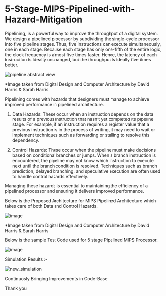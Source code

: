 # 5-Stage-MIPS-Pipelined-with-Hazard-Mitigation
Pipelining, is a powerful way to improve the throughput of a digital system. We design a pipelined
processor by subdividing the single-cycle processor into five pipeline stages. Thus, five instructions
can execute simultaneously, one in each stage. Because each stage has only one-fifth of the entire
logic, the clock frequency is almost five times faster. Hence, the latency of each instruction is ideally
unchanged, but the throughput is ideally five times better.

![pipeline abstract view](https://github.com/user-attachments/assets/8cb808c5-60fa-43bb-aec4-2c3d7e5417e2)

*Image taken from Digital Design and Computer Architecture by David Harris & Sarah Harris

Pipelining comes with hazards that designers must manage to achieve improved performance in pipelined architecture.

   1) Data Hazards: These occur when an instruction depends on the data results of a previous instruction that hasn’t yet completed its pipeline stage. For example, if an instruction requires a register value that a previous 
   instruction is in the process of writing, it may need to wait or implement techniques such as forwarding or stalling to resolve this dependency.

   2) Control Hazards: These occur when the pipeline must make decisions based on conditional branches or jumps. When a branch instruction is encountered, the pipeline may not know which instruction to execute next until the 
   branch condition is resolved. Techniques such as branch prediction, delayed branching, and speculative execution are often used to handle control hazards effectively.

Managing these hazards is essential to maintaining the efficiency of a pipelined processor and ensuring it delivers improved performance.

Below is the Proposed Architecture for MIPS Pipelined Architecture which takes care of both Data and Control Hazards.

![image](https://github.com/user-attachments/assets/f0f8e145-3dc2-4786-bbfa-0a76ff46a9af)

*Image taken from Digital Design and Computer Architecture by David Harris & Sarah Harris


Below is the sample Test Code used for 5 stage Pipelined MIPS Processor.

![image](https://github.com/user-attachments/assets/a49212dc-205f-402d-9e42-0a073bda32d9)

Simulation Results :- 

![new_simulation](https://github.com/user-attachments/assets/025bd460-9bca-4750-9948-44e8ea7bf1a2)


Continuosly Bringing Improvements in Code-Base 

Thank you 




